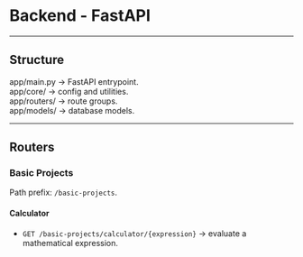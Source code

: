# Backend - FastAPI

---

## Structure

app/main.py → FastAPI entrypoint.  
app/core/ → config and utilities.  
app/routers/ → route groups.  
app/models/ → database models.  

---

## Routers

### Basic Projects

Path prefix: `/basic-projects`. 

#### Calculator
- `GET /basic-projects/calculator/{expression}` → evaluate a mathematical expression.


